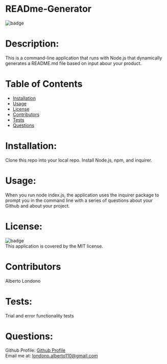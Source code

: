  
# READme-Generator

![badge](https://img.shields.io/badge/license-MIT-orange)

# Description: 
This is a command-line application that runs with Node.js that dynamically generates a README.md file based on input abour your product. 

# Table of Contents
* [Installation](#installation)
* [Usage](#usage)
* [License](#license)
* [Contributors](#contributors)
* [Tests](#tests)
* [Questions](#questions)

# Installation:
Clone this repo into your local repo. Install Node.js, npm, and inquirer.
# Usage: 
When you run node index.js, the application uses the inquirer package to prompt you in the command line with a series of questions about your Github and about your project.
# License:
![badge](https://img.shields.io/badge/license-MIT-orange)
<br />
This application is covered by the MIT license. 
# Contributors 
Alberto Londono
# Tests:
Trial and error functionality tests 
# Questions:
Github Profile: [Github Profile](https://github.com/Guapguap)
<br>
Email me at: londono.alberto110@gmail.com

